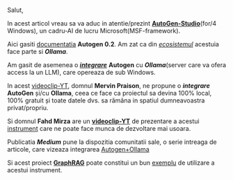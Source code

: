 Salut,

In acest articol vreau sa va aduc in atentie/prezint [**AutoGen-Studio**](https://github.com/microsoft/autogen)(for/4 Windows), un cadru-AI de lucru Microsoft(MSF-framework).

Aici gasiti [documentatia](https://microsoft.github.io/autogen/0.2/docs/Getting-Started) **Autogen 0.2**. Am zat ca din [*ecosistemul*](https://microsoft.github.io/autogen/0.2/docs/ecosystem) acestuia face parte si ***Ollama***.

Am gasit de asemenea o [***integrare***](https://github.com/hqnicolas/WindowsAutoGenStudio) **Autogen** cu ***Ollama***(server care va ofera access la un LLM), care opereaza de sub Windows.

In acest [videoclip-YT](https://www.youtube.com/watch?v=DMYCJe1vBVA&ab_channel=MervinPraison), domnul **Mervin Praison**, ne propune o ***integrare*** **AutoGen** și/cu **Ollama**, ceea ce face ca proiectul sa devina 100% local, 100% gratuit și toate datele dvs. sa rămâna in spatiul dumneavoastra privat/propriu.

Si domnul **Fahd Mirza** are un [**videoclip-YT**](https://www.youtube.com/watch?v=Kv2DqHO0-1s&ab_channel=FahdMirza) de prezentare a acestui [instrument](https://autogen-studio.com/autogen-studio-ui) care ne poate face munca de dezvoltare mai usoara.

Publicatia ***Medium*** pune la dispozitia comunitatii sale, o serie intreaga de articole, care vizeaza integrarea [Autogen+Ollama](https://medium.com/@shmilysyg/getting-started-with-autogen-studio-crafting-ai-agents-with-ollama-or-lm-studio-21e715350eab)

Si acest proiect [**GraphRAG**](https://github.com/karthik-codex/Autogen_GraphRAG_Ollama) poate constitui un bun [exemplu](https://www.youtube.com/watch?v=Dv0kVWMSISs&ab_channel=PromptEngineer) de utilizare a acestui instrument.
